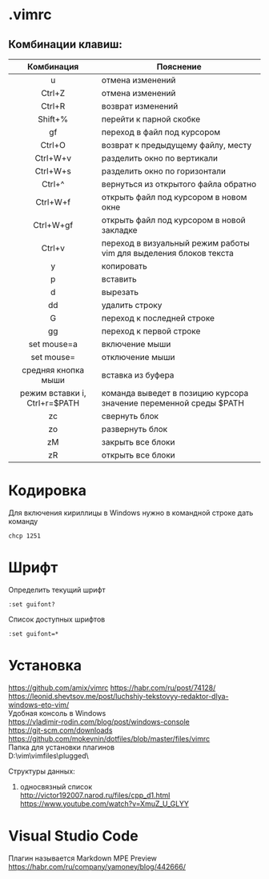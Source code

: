 # .vimrc

## Комбинации клавиш:

| Комбинация | Пояснение |
|:----------:|-----------|
| u | отмена изменений|
| Ctrl+Z | отмена изменений|
|Ctrl+R| возврат изменений|
|Shift+%| перейти к парной скобке|
|gf| переход в файл под курсором|
|Ctrl+O| возврат к предыдущему файлу, месту|
|Ctrl+W+v| разделить окно по вертикали|
|Ctrl+W+s| разделить окно по горизонтали|
|Ctrl+^|вернуться из открытого файла обратно|
|Ctrl+W+f | открыть файл под курсором в новом окне
|Ctrl+W+gf | открыть файл под курсором в новой закладке  
|Ctrl+v| переход в визуальный режим работы vim для выделения блоков текста|
|y| копировать|
|p| вставить|
|d| вырезать|
|dd|удалить строку|
|G| переход к последней строке|
|gg| переход к первой строке|
|set mouse=a|включение мыши|
|set mouse=|отключение мыши|
|средняя кнопка мыши|вставка из буфера|
|режим вставки i, Ctrl+r=$PATH| команда выведет в позицию курсора значение переменной среды $PATH|
|zc|свернуть блок|
|zo|развернуть блок|
|zM|закрыть все блоки|
|zR|открыть все блоки|

# Кодировка
Для включения кириллицы в Windows нужно в командной строке дать команду
```
chcp 1251
```

# Шрифт  
Определить текущий шрифт
```
:set guifont?
```
Список доступных шрифтов  
```
:set guifont=*
```


# Установка
https://github.com/amix/vimrc
https://habr.com/ru/post/74128/  
https://leonid.shevtsov.me/post/luchshiy-tekstovyy-redaktor-dlya-windows-eto-vim/  
Удобная консоль в Windows  
https://vladimir-rodin.com/blog/post/windows-console  
https://git-scm.com/downloads  
https://github.com/mokevnin/dotfiles/blob/master/files/vimrc  
Папка для установки плагинов  
D:\vim\vimfiles\plugged\


Структуры данных:
1) односвязный список  
http://victor192007.narod.ru/files/cpp_d1.html  
https://www.youtube.com/watch?v=XmuZ_U_GLYY


# Visual Studio Code
Плагин называется Markdown MPE Preview  
https://habr.com/ru/company/yamoney/blog/442666/
